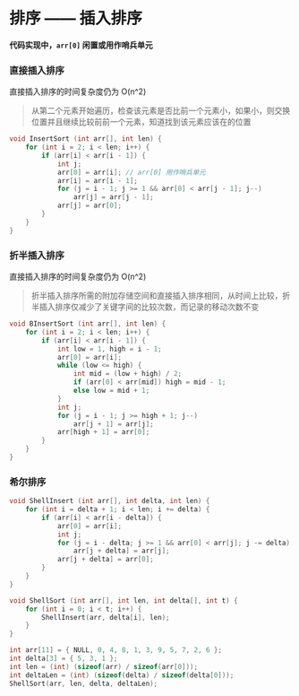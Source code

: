 # 排序 —— 插入排序

**代码实现中，`arr[0]` 闲置或用作哨兵单元**


### 直接插入排序

直接插入排序的时间复杂度仍为 O(n^2)

> 从第二个元素开始遍历，检查该元素是否比前一个元素小，如果小，则交换位置并且继续比较前前一个元素，知道找到该元素应该在的位置

```c
void InsertSort (int arr[], int len) {
    for (int i = 2; i < len; i++) {
        if (arr[i] < arr[i - 1]) {
            int j;
            arr[0] = arr[i]; // arr[0] 用作哨兵单元
            arr[i] = arr[i - 1];
            for (j = i - 1; j >= 1 && arr[0] < arr[j - 1]; j--)
                arr[j] = arr[j - 1];
            arr[j] = arr[0];
        }
    }
}
```


### 折半插入排序

直接插入排序的时间复杂度仍为 O(n^2)

> 折半插入排序所需的附加存储空间和直接插入排序相同，从时间上比较，折半插入排序仅减少了关键字间的比较次数，而记录的移动次数不变

```c
void BInsertSort (int arr[], int len) {
    for (int i = 2; i < len; i++) {
        if (arr[i] < arr[i - 1]) {
            int low = 1, high = i - 1;
            arr[0] = arr[i];
            while (low <= high) {
                int mid = (low + high) / 2;
                if (arr[0] < arr[mid]) high = mid - 1;
                else low = mid + 1;
            }
            int j;
            for (j = i - 1; j >= high + 1; j--)
                arr[j + 1] = arr[j];
            arr[high + 1] = arr[0];
        }
    }
}
```


### 希尔排序

```c
void ShellInsert (int arr[], int delta, int len) {
    for (int i = delta + 1; i < len; i += delta) {
        if (arr[i] < arr[i - delta]) {
            arr[0] = arr[i];
            int j;
            for (j = i - delta; j >= 1 && arr[0] < arr[j]; j -= delta)
                arr[j + delta] = arr[j];
            arr[j + delta] = arr[0];
        }
    }
}

void ShellSort (int arr[], int len, int delta[], int t) {
    for (int i = 0; i < t; i++) {
        ShellInsert(arr, delta[i], len);
    }
}
```
```c
int arr[11] = { NULL, 0, 4, 8, 1, 3, 9, 5, 7, 2, 6 };
int delta[3] = { 5, 3, 1 };
int len = (int) (sizeof(arr) / sizeof(arr[0]));
int deltaLen = (int) (sizeof(delta) / sizeof(delta[0]));
ShellSort(arr, len, delta, deltaLen);
```
